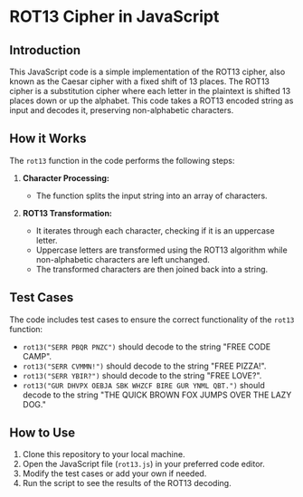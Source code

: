 # ROT13 Cipher in JavaScript

## Introduction

This JavaScript code is a simple implementation of the ROT13 cipher, also known as the Caesar cipher with a fixed shift of 13 places. The ROT13 cipher is a substitution cipher where each letter in the plaintext is shifted 13 places down or up the alphabet. This code takes a ROT13 encoded string as input and decodes it, preserving non-alphabetic characters.

## How it Works

The `rot13` function in the code performs the following steps:

1. **Character Processing:**

   - The function splits the input string into an array of characters.

2. **ROT13 Transformation:**
   - It iterates through each character, checking if it is an uppercase letter.
   - Uppercase letters are transformed using the ROT13 algorithm while non-alphabetic characters are left unchanged.
   - The transformed characters are then joined back into a string.

## Test Cases

The code includes test cases to ensure the correct functionality of the `rot13` function:

- `rot13("SERR PBQR PNZC")` should decode to the string "FREE CODE CAMP".
- `rot13("SERR CVMMN!")` should decode to the string "FREE PIZZA!".
- `rot13("SERR YBIR?")` should decode to the string "FREE LOVE?".
- `rot13("GUR DHVPX OEBJA SBK WHZCF BIRE GUR YNML QBT.")` should decode to the string "THE QUICK BROWN FOX JUMPS OVER THE LAZY DOG."

## How to Use

1. Clone this repository to your local machine.
2. Open the JavaScript file (`rot13.js`) in your preferred code editor.
3. Modify the test cases or add your own if needed.
4. Run the script to see the results of the ROT13 decoding.
